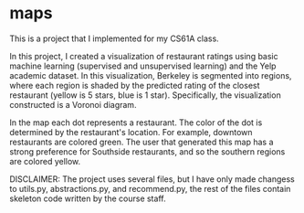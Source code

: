# maps
This is a project that I implemented for my CS61A class.

In this project, I created a visualization of restaurant ratings using basic machine learning (supervised and unsupervised learning) and the Yelp academic dataset. 
In this visualization, Berkeley is segmented into regions, where each region is shaded by the predicted rating of the closest restaurant (yellow is 5 stars, blue is 1 star).
Specifically, the visualization constructed is a Voronoi diagram.

In the map each dot represents a restaurant. The color of the dot is determined by the restaurant's location. For example, downtown restaurants are colored green.
The user that generated this map has a strong preference for Southside restaurants, and so the southern regions are colored yellow.


DISCLAIMER: 
The project uses several files, but I have only made changess to utils.py, abstractions.py, and recommend.py, the rest of the files contain skeleton code written by the course staff.



